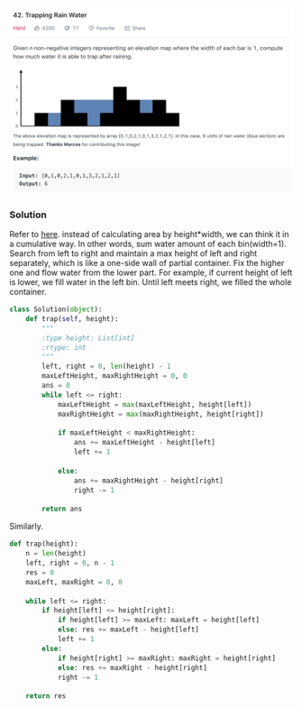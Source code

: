 ![](../images/42.png)
### Solution
Refer to [here](https://leetcode.com/problems/trapping-rain-water/discuss/17391/Share-my-short-solution).
instead of calculating area by height*width, we can think it in a cumulative way.
In other words, sum water amount of each bin(width=1).
Search from left to right and maintain a max height of left and right separately,
which is like a one-side wall of partial container. Fix the higher one and flow water from the lower part.
For example, if current height of left is lower, we fill water in the left bin.
Until left meets right, we filled the whole container.
```python
class Solution(object):
    def trap(self, height):
        """
        :type height: List[int]
        :rtype: int
        """
        left, right = 0, len(height) - 1
        maxLeftHeight, maxRightHeight = 0, 0
        ans = 0
        while left <= right:
            maxLeftHeight = max(maxLeftHeight, height[left])
            maxRightHeight = max(maxRightHeight, height[right])
            
            if maxLeftHeight < maxRightHeight:
                ans += maxLeftHeight - height[left]
                left += 1
            
            else:
                ans += maxRightHeight - height[right]
                right -= 1
        
        return ans
```
Similarly.
```python
def trap(height):
    n = len(height)
    left, right = 0, n - 1
    res = 0
    maxLeft, maxRight = 0, 0

    while left <= right:
        if height[left] <= height[right]:
            if height[left] >= maxLeft: maxLeft = height[left]
            else: res += maxLeft - height[left]
            left += 1
        else:
            if height[right] >= maxRight: maxRight = height[right]
            else: res += maxRight - height[right]
            right -= 1

    return res
```